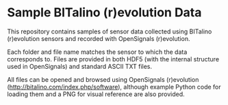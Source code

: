 # Sample BITalino (r)evolution Data 
This repository contains samples of sensor data collected using
BITalino (r)evolution sensors and recorded with OpenSignals
(r)evolution.

Each folder and file name matches the sensor to which the data
corresponds to. Files are provided in both HDF5 (with the internal
structure used in OpenSignals) and standard ASCII TXT files.

All files can be opened and browsed using OpenSignals (r)evolution
(http://bitalino.com/index.php/software), although example Python code
for loading them and a PNG for visual reference are also provided.
